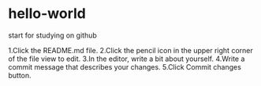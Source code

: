 # hello-world
start for studying on github

1.Click the README.md file.
2.Click the pencil icon in the upper right corner of the file view to edit.
3.In the editor, write a bit about yourself.
4.Write a commit message that describes your changes.
5.Click Commit changes button.
